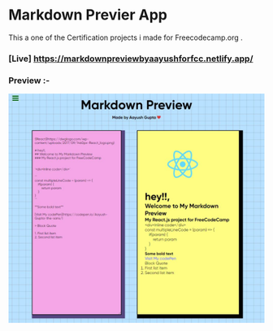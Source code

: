 # Markdown Previer App

This a one of the Certification projects i made for Freecodecamp.org .

### [Live] https://markdownpreviewbyaayushforfcc.netlify.app/

### Preview :-
![Preview](./public/preview.jpg)
